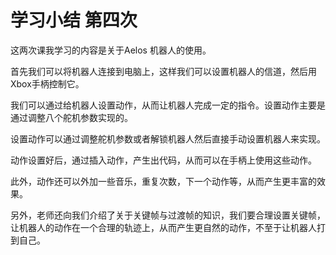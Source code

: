 # 学习小结 第四次

这两次课我学习的内容是关于Aelos 机器人的使用。

首先我们可以将机器人连接到电脑上，这样我们可以设置机器人的信道，然后用Xbox手柄控制它。

我们可以通过给机器人设置动作，从而让机器人完成一定的指令。设置动作主要是通过调整八个舵机参数实现的。

设置动作可以通过调整舵机参数或者解锁机器人然后直接手动设置机器人来实现。

动作设置好后，通过插入动作，产生出代码，从而可以在手柄上使用这些动作。

此外，动作还可以外加一些音乐，重复次数，下一个动作等，从而产生更丰富的效果。



另外，老师还向我们介绍了关于关键帧与过渡帧的知识，我们要合理设置关键帧，让机器人的动作在一个合理的轨迹上，从而产生更自然的动作，不至于让机器人打到自己。

